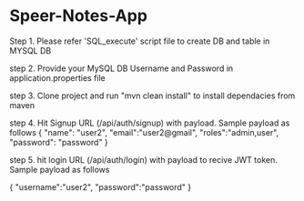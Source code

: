# Speer-Notes-App

Step 1. Please refer 'SQL_execute' script file to create DB and table in MYSQL DB

step 2. Provide your MySQL DB Username and Password in application.properties file

step 3. Clone project and run "mvn clean install" to install dependacies from maven 

step 4. Hit Signup URL (/api/auth/signup) with payload. Sample payload as follows 
{
    "name": "user2",
    "email":"user2@gmail",
    "roles":"admin,user",
    "password": "password"
}

step 5. hit login URL (/api/auth/login) with payload to recive JWT token. Sample payload as follows

{
    "username":"user2",
    "password":"password"
}
